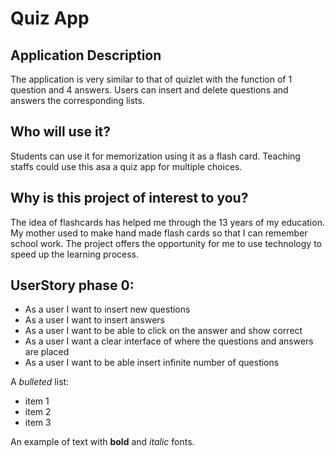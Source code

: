 # Quiz App


## Application Description
The application is very similar to that of quizlet with the function of 1 question and 4 answers.
Users can insert and delete questions and answers the corresponding lists.




## Who will use it?
Students can use it for memorization using it as a flash card. Teaching staffs could use this asa
a quiz app for multiple choices.


## Why is this project of interest to you?
The idea of flashcards has helped me through the 13 years of my education.
My mother used to make hand made flash cards so that I can remember school work.
The project offers the opportunity for me to use technology to speed up the
learning process.




## UserStory phase 0:
- As a user I want to insert new questions
- As a user I want to insert answers
- As a user I want to be able to click on the answer and show correct
- As a user I want a clear interface of where the questions and answers are placed
- As a user I want to be able insert infinite number of questions




A *bulleted* list:
- item 1
- item 2
- item 3


An example of text with **bold** and *italic* fonts.

